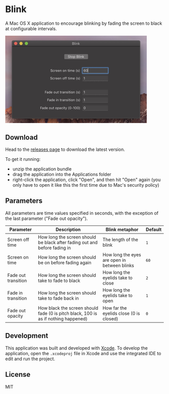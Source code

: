 # Blink

A Mac OS X application to encourage blinking by fading the screen to black at configurable intervals.

<div>
  <img title="Screenshot of the Blink app" src="./readme/blink.jpg" width="450" >
</div>

## Download

Head to the [releases page](https://github.com/freedmand/blink/releases) to download the latest version.

To get it running:

- unzip the application bundle
- drag the application into the Applications folder
- right-click the application, click "Open", and then hit "Open" again (you only have to open it like this the first time due to Mac's security policy)

## Parameters

All parameters are time values specified in seconds, with the exception of the last parameter ("Fade out opacity").

| Parameter           | Description                                                                        | Blink metaphor                               | Default |
| ------------------- | ---------------------------------------------------------------------------------- | -------------------------------------------- | ------- |
| Screen off time     | How long the screen should be black after fading out and before fading in          | The length of the blink                      | `1`     |
| Screen on time      | How long the screen should be on before fading again                               | How long the eyes are open in between blinks | `60`    |
| Fade out transition | How long the screen should take to fade to black                                   | How long the eyelids take to close           | `2`     |
| Fade in transition  | How long the screen should take to fade back in                                    | How long the eyelids take to open            | `1`     |
| Fade out opacity    | How black the screen should fade (0 is pitch black, 100 is as if nothing happened) | How far the eyelids close (0 is closed)      | `0`     |

## Development

This application was built and developed with [Xcode](https://developer.apple.com/xcode/). To develop the application, open the `.xcodeproj` file in Xcode and use the integrated IDE to edit and run the project.

## License

MIT

